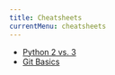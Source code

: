 ```yaml
---
title: Cheatsheets
currentMenu: cheatsheets
---
```


- [Python 2 vs. 3](https://github.com/LaunchCodeEducation/cheatsheets/tree/master/python2vs3)
- [Git Basics](https://github.com/LaunchCodeEducation/cheatsheets/blob/master/git-basics/README.md)
